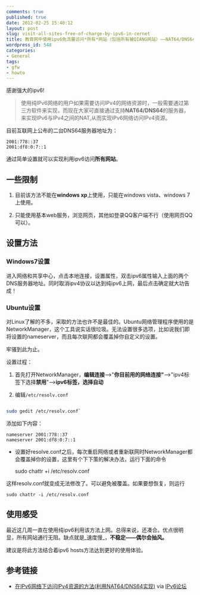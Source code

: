 ```yaml
---
comments: true
published: true
date: 2012-02-25 15:40:12
layout: post
slug: visit-all-sites-free-of-charge-by-ipv6-in-cernet
title: 教育网中使用ipv6免流量访问*所有*网站（包括所有被QIANG网站）——NAT64/DNS64设置指南
wordpress_id: 548
categories:
- General
tags:
- gfw
- howto
---
```


感谢强大的ipv6!


> 使用纯IPv6网络的用户如果需要访问IPv4的网络资源时，一般需要通过第三方软件来实现，而现在大家可直接通过支持**NAT64/DNS64**的服务器，来实现IPv6与IPv4之间的NAT,从而实现IPv6网络访问IPv4资源。




目前互联网上公布的二台DNS64服务器地址为：

```
2001:778::37
2001:df8:0:7::1
```



通过简单设置就可以实现利用ipv6访问**所有网站**。
<!-- more -->


## 一些限制





	
  1. 目前该方法不能在**windows xp**上使用，只能在windows vista、windows 7上使用。

	
  2. 只能使用基本web服务，浏览网页，其他如登录QQ客户端不行（使用网页QQ可以）。




## 设置方法




### Windows7设置


进入网络和共享中心，点击本地连接，设置属性，双击ipv6属性输入上面的两个DNS服务器地址。同时取消ipv4协议以达到纯ipv6上网，最后点击确定就大功告成！


### Ubuntu设置


对Linux了解的不多，采取的方法也许不是最佳的。Ubuntu网络管理程序使用的是NetworkManager，这个工具说实话很垃圾。无法设置很多选项，比如说我们即将设置的nameserver，而且每次联网都会覆盖掉你自定义的设置。

牢骚到此为止。

设置过程：



	
  1. 首先打开NetworkManager，**编辑连接**-->"**你目前用的网络连接"**-->"ipv4标签下选择**禁用**"-->**ipv6标签，选择自动**

	
  2. 编辑`/etc/resolv.conf`

```bash

sudo gedit /etc/resolv.conf`

```

添加如下内容：

    
    nameserver 2001:778::37
    nameserver 2001:df8:0:7::1






	
  * 设置好resolve.conf之后，每次重启网络或者重新联网时NetworkManager都会覆盖掉你的设置，这里有个下下策的解决办法，运行下面的命令

    
    sudo chattr +i /etc/resolv.conf


这样resolv.conf就变成无法修改了。可以避免被覆盖。如果要想恢复，则运行

    
    sudo chattr -i /etc/resolv.conf







## 使用感受


最近这几周一直在使用纯ipv6利用该方法上网。总得来说，还凑合。优点很明显，所有网站通行无阻。缺点就是_速度慢_，**不稳定——偶尔会抽风。**

建议是将此方法结合着ipv6 hosts方法达到更好的使用体验。


## 参考链接





	
  * [在IPv6网络下访问IPv4资源的方法(利用NAT64/DNS64实现)](http://www.ipv6bbs.cn/archiver/tid-152.html) via [IPv6论坛](http://www.ipv6bbs.cn/)


